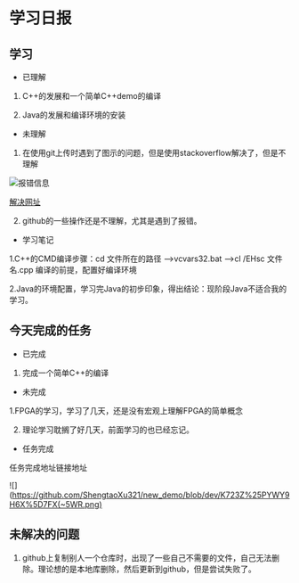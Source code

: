 # 学习日报

## 学习

* 已理解

1. C++的发展和一个简单C++demo的编译

2. Java的发展和编译环境的安装

* 未理解
1. 在使用git上传时遇到了图示的问题，但是使用stackoverflow解决了，但是不理解


![报错信息](https://github.com/ShengtaoXu321/new_demo/blob/master/3S%7B58~6TKQIOW%40C_LX92W_R.png)


[解决网址](https://stackoverflow.com/questions/28429819/rejected-master-master-fetch-first)


2. github的一些操作还是不理解，尤其是遇到了报错。


* 学习笔记

1.C++的CMD编译步骤：cd 文件所在的路径 ——>vcvars32.bat ——>cl /EHsc 文件名.cpp
  编译的前提，配置好编译环境
 
2.Java的环境配置，学习完Java的初步印象，得出结论：现阶段Java不适合我的学习。



## 今天完成的任务

* 已完成
1. 完成一个简单C++的编译


* 未完成

1.FPGA的学习，学习了几天，还是没有宏观上理解FPGA的简单概念

2. 理论学习耽搁了好几天，前面学习的也已经忘记。


* 任务完成

任务完成地址链接地址

![](https://github.com/ShengtaoXu321/new_demo/blob/dev/K723Z%25PYWY9H6X%5D7FX(~5WR.png)



## 未解决的问题

1. github上复制别人一个仓库时，出现了一些自己不需要的文件，自己无法删除。理论想的是本地库删除，然后更新到github，但是尝试失败了。
